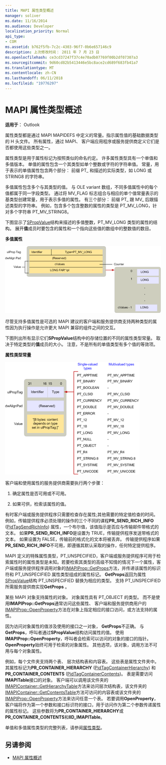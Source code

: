 ```yaml
---
title: MAPI 属性类型概述
manager: soliver
ms.date: 11/16/2014
ms.audience: Developer
localization_priority: Normal
api_type:
- COM
ms.assetid: b762f5fb-7c2c-4303-96f7-0b6e657146c9
description: 上次修改时间： 2011 年 7 月 23 日
ms.openlocfilehash: ce3cd37247f37c4e70adb07769f00b2df07307a3
ms.sourcegitcommit: 9d60cd82b5413446e5bc8ace2cd689f683fb41a7
ms.translationtype: MT
ms.contentlocale: zh-CN
ms.lasthandoff: 06/11/2018
ms.locfileid: "19776297"
---
```

# <a name="mapi-property-type-overview"></a>MAPI 属性类型概述
  
**适用于**： Outlook 
  
属性类型都是通过 MAPI MAPIDEFS 中定义的常量。指示属性值的基础数据类型的 H 头文件。 所有属性，通过 MAPI、 客户端应用程序或服务提供商定义它们是否都使用这些类型之一。 
  
属性类型是用于属性标记为按照类似的命名约定。 许多属性类型具有一个单值和多值版本。 单值的属性包含一个其类型如单个整数或字符的字符串值。 常量，用于表示的单值属性包含两个部分： 前缀 PT_ 和描述的实际类型，如 LONG 或 STRING8 的字符串。 
  
多值属性包含多个与其类型的值。 与 OLE variant 数组，不同多值属性中的每个值都属于同一字段类型。 通过将 MV_FLAG 标志组合与相应的单个值常量表示的基类型创建常量，用于表示多值的属性。 有三个部分： 前缀 PT_ 跟 MV_ 后跟描述类型的字符串。 例如，包含多个包含整数的属性的类型是 PT_MV_LONG，针对多个字符串 PT_MV_STRING8。
  
下图显示了[SPropValue](spropvalue.md)结构来描述的多值整数，PT_MV_LONG 类型的属性的结构。 展开**值**成员时要包含的属性和一个指向这些值的数组中的整数值的数目。 
  
**多值属性**
  
![多值属性](media/amapi_12.gif "多值属性")
  
尽管支持多值属性是可选的 MAPI 建议的客户端和服务提供商支持两种类型的属性因为执行操作是允许更大 MAPI 兼容的组件之间的交互。
  
下图列出所有显示它们**SPropValue**结构中的存储位置的不同的属性类型常量。 取决于特定类型的**值**成员的大小。 注意，不是所有的单值类型有多个值的等效项。 
  
**属性类型常量**
  
![属性类型常量](media/amapi_11.gif "属性类型常量")
  
客户端和使用属性的服务提供商需要执行两个步骤：
  
1. 确定属性是否可用或不可用。
    
2. 如果可供，检索该属性的值。
    
有时客户端或服务提供程序只需要检查存在属性;其他需要的特定值检查的时间。 例如，传输提供程序必须处理的操作的三个不同的课程**PR\_SEND_RICH_INFO** ([PidTagSendRichInfo](pidtagsendrichinfo-canonical-property.md)) 属性，一个布尔值，该值指示是否应与传输邮件带格式的文本。 如果**PR\_SEND_RICH_INFO**是设置为 TRUE，传输提供程序发送带格式的文本。 如果设置为 FALSE，传输前的格式化的文本将被丢弃。 传输提供程序如果**PR_SEND_RICH_INFO**不可用，即遵循其默认采取的操作，任何特定提供程序。 
  
MAPI 定义的特殊属性类型，PT_UNSPECIFIED，客户端或服务提供程序可用于检索属性时的属性类型是未知。若要检索其类型的高级不知情的情况下一个属性，客户端或服务提供程序调用对象的[IMAPIProp::GetProps](imapiprop-getprops.md)方法，并传递该属性的标识符和 PT_UNSPECIFIED 属性类型组成的属性标记。 **GetProps**返回为属性[SPropValue](spropvalue.md)结构 PT_UNSPECIFIED 替换为相应的类型。 支持 PT_UNSPECIFIED 所需服务提供商实现**GetProps** 。 
  
某些 MAPI 对象支持属性的对象。 对象属性具有 PT_OBJECT 的类型。 而不是使用**IMAPIProp::GetProps**通常访问这些属性、 客户端和服务提供商用户的[IMAPIProp::OpenProperty](imapiprop-openproperty.md)方法在对象上指定相应的接口访问，或方法支持的属性。 
  
因为访问对象属性的值涉及使用的接口之一对象， **GetProps**不正确。 与**GetProps**，呼叫者通过**SPropValue**结构访问属性的值。 使用**IMAPIProp::OpenProperty**，呼叫者会检索可以访问的对象的接口的指针。 **OpenProperty**始终可用于检索的对象属性。 其他选项，该对象，调用方法不可用与每个对象属性。 
  
例如，每个文件夹支持两个表、 层次结构表和内容表。 这些表是属性文件夹中。其属性标记为**PR_CONTAINER_HIERARCHY** ([PidTagContainerHierarchy](pidtagcontainerhierarchy-canonical-property.md)) 和**PR_CONTAINER_CONTENTS** ([PidTagContainerContents](pidtagcontainercontents-canonical-property.md))。 表是需要访问**IMAPITable**接口的对象。 客户端可以调用该文件夹的[IMAPIContainer::GetHierarchyTable](imapicontainer-gethierarchytable.md)方法来访问层次结构表，该文件夹的[IMAPIContainer::GetContentsTable](imapicontainer-getcontentstable.md)方法可访问的内容表或该文件夹的[IMAPIProp::OpenProperty](imapiprop-openproperty.md)方法来访问任意一个表。 若要调用**OpenProperty**，客户端将作为第一个参数和接口标识符的接口，用于访问作为第二个参数传递属性的属性标记。 这些参数将为**PR_CONTAINER_HIERARCHY**或**PR_CONTAINER_CONTENTS**和**IID_IMAPITable**。
  
单值和多值属性类型的完整列表，请参阅[属性类型](property-types.md)。 
  
## <a name="see-also"></a>另请参阅

- [MAPI 属性概述](mapi-property-overview.md)

